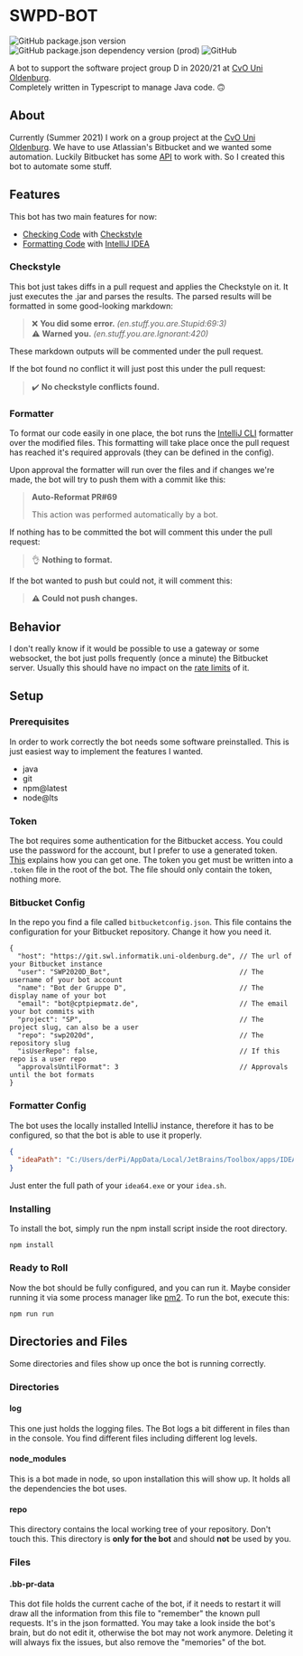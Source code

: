 # SWPD-BOT
![GitHub package.json version](https://img.shields.io/github/package-json/v/derPiepmatz/SWPD-Bot?style=for-the-badge)
![GitHub package.json dependency version (prod)](https://img.shields.io/github/package-json/dependency-version/derPiepmatz/SWPD-Bot/typescript?style=for-the-badge)
![GitHub](https://img.shields.io/github/license/derPiepmatz/SWPD-Bot?style=for-the-badge)

A bot to support the software project group D in 2020/21 at [CvO Uni Oldenburg](https://uol.de/).  
Completely written in Typescript to manage Java code. 🙃

## About
Currently (Summer 2021) I work on a group project at the 
[CvO Uni Oldenburg](https://uol.de/). We have to use Atlassian's Bitbucket and 
we wanted some automation.
Luckily Bitbucket has some [API](https://developer.atlassian.com/static/rest/bitbucket-server/latest/bitbucket-rest.html) 
to work with. So I created this bot to automate some stuff.

## Features
This bot has two main features for now:

- [Checking Code](#Checkstyle) with [Checkstyle](https://checkstyle.sourceforge.io/)
- [Formatting Code](#Formatter) with [IntelliJ IDEA](https://www.jetbrains.com/idea/)

### Checkstyle
This bot just takes diffs in a pull request and applies the Checkstyle on it.
It just executes the .jar and parses the results. The parsed results will be 
formatted in some good-looking markdown:
> ❌ **You did some error.** *(en.stuff.you.are.Stupid:69:3)*  
> ⚠️ **Warned you.** *(en.stuff.you.are.Ignorant:420)*

These markdown outputs will be commented under the pull request.

If the bot found no conflict it will just post this under the pull request:
> ✔️ **No checkstyle conflicts found.**

### Formatter
To format our code easily in one place, the bot runs the 
[IntelliJ CLI](https://www.jetbrains.com/help/idea/command-line-formatter.html) 
formatter over the modified files. This formatting will take place once the pull
request has reached it's required approvals (they can be defined in the config).

Upon approval the formatter will run over the files and if changes we're made,
the bot will try to push them with a commit like this:
> **Auto-Reformat PR#69** 
> 
> This action was performed automatically by a bot.

If nothing has to be committed the bot will comment this under the pull request:
> 👌 **Nothing to format.**

If the bot wanted to push but could not, it will comment this:
> **⚠️ Could not push changes.**

## Behavior
I don't really know if it would be possible to use a gateway or some websocket, 
the bot just polls frequently (once a minute) the Bitbucket server. Usually this 
should have no impact on the 
[rate limits](https://support.atlassian.com/bitbucket-cloud/docs/api-request-limits/) 
of it.

## Setup
### Prerequisites
In order to work correctly the bot needs some software preinstalled. This is
just easiest way to implement the features I wanted.
- java
- git
- npm@latest
- node@lts

### Token
The bot requires some authentication for the Bitbucket access. You could use the
password for the account, but I prefer to use a generated token. 
[This](https://confluence.atlassian.com/bitbucketserver/personal-access-tokens-939515499.html)
explains how you can get one. The token you get must be written into a `.token`
file in the root of the bot. The file should only contain the token, nothing 
more.

### Bitbucket Config
In the repo you find a file called `bitbucketconfig.json`. This file contains
the configuration for your Bitbucket repository. Change it how you need it.
```json5
{
  "host": "https://git.swl.informatik.uni-oldenburg.de", // The url of your Bitbucket instance
  "user": "SWP2020D_Bot",                                // The username of your bot account
  "name": "Bot der Gruppe D",                            // The display name of your bot
  "email": "bot@cptpiepmatz.de",                         // The email your bot commits with
  "project": "SP",                                       // The project slug, can also be a user
  "repo": "swp2020d",                                    // The repository slug
  "isUserRepo": false,                                   // If this repo is a user repo
  "approvalsUntilFormat": 3                              // Approvals until the bot formats
}
```

### Formatter Config
The bot uses the locally installed IntelliJ instance, therefore it has to be 
configured, so that the bot is able to use it properly. 
```json
{
  "ideaPath": "C:/Users/derPi/AppData/Local/JetBrains/Toolbox/apps/IDEA-U/ch-0/203.7717.56/bin/idea64.exe"
}
```
Just enter the full path of your `idea64.exe` or your `idea.sh`.

### Installing
To install the bot, simply run the npm install script inside the root directory.
```shell
npm install
```

### Ready to Roll
Now the bot should be fully configured, and you can run it. Maybe consider 
running it via some process manager like [pm2](https://pm2.keymetrics.io/).
To run the bot, execute this:
```shell
npm run run
```

## Directories and Files
Some directories and files show up once the bot is running correctly.

### Directories

#### log
This one just holds the logging files. The Bot logs a bit different in files 
than in the console. You find different files including different log levels.

#### node_modules
This is a bot made in node, so upon installation this will show up. It holds all
the dependencies the bot uses.

#### repo
This directory contains the local working tree of your repository. Don't touch 
this. This directory is **only for the bot** and should **not** be used by you.

### Files

#### .bb-pr-data
This dot file holds the current cache of the bot, if it needs to restart it will 
draw all the information from this file to "remember" the known pull requests.
It's in the json formatted. You may take a look inside the bot's brain, but do 
not edit it, otherwise the bot may not work anymore. Deleting it will always fix 
the issues, but also remove the "memories" of the bot.
